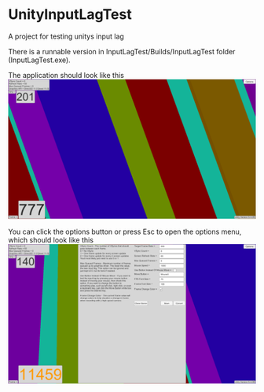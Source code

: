 # UnityInputLagTest
A project for testing unitys input lag


There is a runnable version in InputLagTest/Builds/InputLagTest folder (InputLagTest.exe).


The application should look like this
![InputLagTestStart](https://github.com/HiddenMonk/UnityInputLagTest/blob/master/Images/InputLagTestStartup.png)

You can click the options button or press Esc to open the options menu, which should look like this
![InputLagTestOptions](https://github.com/HiddenMonk/UnityInputLagTest/blob/master/Images/InputLagTestOptions.png)

